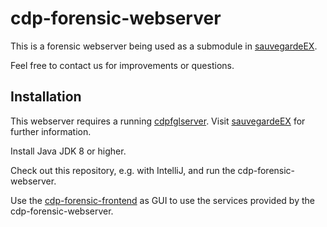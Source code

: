 # cdp-forensic-webserver

This is a forensic webserver being used as a submodule in [sauvegardeEX](https://github.com/LudwigEnglbrecht/sauvegardeEX).

Feel free to contact us for improvements or questions.

## Installation

This webserver requires a running [cdpfglserver](https://github.com/meinlschmidt/sauvegarde). Visit [sauvegardeEX](https://github.com/LudwigEnglbrecht/sauvegardeEX) for further information.

Install Java JDK 8 or higher.

Check out this repository, e.g. with IntelliJ, and run the cdp-forensic-webserver.

Use the [cdp-forensic-frontend](https://github.com/danieltrtwn/cdp-forensic-frontend-private) as GUI to use the services provided by the cdp-forensic-webserver.